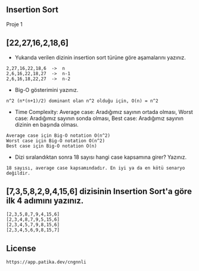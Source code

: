 ## **Insertion Sort**

Proje 1

## **[22,27,16,2,18,6]**

- Yukarıda verilen dizinin insertion sort türüne göre aşamalarını yazınız.

```
2,27,16,22,18,6  ->  n
2,6,16,22,18,27  ->  n-1
2,6,16,18,22,27  ->  n-2
```

- Big-O gösterimini yazınız.

```
n^2 (n*(n+1)/2) dominant olan n^2 olduğu için, O(n) = n^2
```

- Time Complexity: Average case: Aradığımız sayının ortada olması, Worst case: Aradığımız sayının sonda olması, Best case: Aradığımız sayının dizinin en başında olması.

```
Average case için Big-O notation O(n^2)
Worst case için Big-O notation O(n^2)
Best case için Big-O notation O(n)
```

- Dizi sıralandıktan sonra 18 sayısı hangi case kapsamına girer? Yazınız.

```
18 sayısı, average case kapsamındadır. En iyi ya da en kötü senaryo değildir.
```

## **[7,3,5,8,2,9,4,15,6] dizisinin Insertion Sort'a göre ilk 4 adımını yazınız.**

```
[2,3,5,8,7,9,4,15,6]
[2,3,4,8,7,9,5,15,6]
[2,3,4,5,7,9,8,15,6]
[2,3,4,5,6,9,8,15,7]
```

## **License**

```
https://app.patika.dev/cngnnli
```
